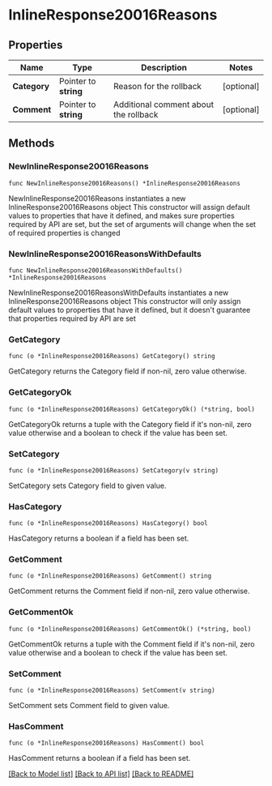 # InlineResponse20016Reasons

## Properties

Name | Type | Description | Notes
------------ | ------------- | ------------- | -------------
**Category** | Pointer to **string** | Reason for the rollback | [optional] 
**Comment** | Pointer to **string** | Additional comment about the rollback | [optional] 

## Methods

### NewInlineResponse20016Reasons

`func NewInlineResponse20016Reasons() *InlineResponse20016Reasons`

NewInlineResponse20016Reasons instantiates a new InlineResponse20016Reasons object
This constructor will assign default values to properties that have it defined,
and makes sure properties required by API are set, but the set of arguments
will change when the set of required properties is changed

### NewInlineResponse20016ReasonsWithDefaults

`func NewInlineResponse20016ReasonsWithDefaults() *InlineResponse20016Reasons`

NewInlineResponse20016ReasonsWithDefaults instantiates a new InlineResponse20016Reasons object
This constructor will only assign default values to properties that have it defined,
but it doesn't guarantee that properties required by API are set

### GetCategory

`func (o *InlineResponse20016Reasons) GetCategory() string`

GetCategory returns the Category field if non-nil, zero value otherwise.

### GetCategoryOk

`func (o *InlineResponse20016Reasons) GetCategoryOk() (*string, bool)`

GetCategoryOk returns a tuple with the Category field if it's non-nil, zero value otherwise
and a boolean to check if the value has been set.

### SetCategory

`func (o *InlineResponse20016Reasons) SetCategory(v string)`

SetCategory sets Category field to given value.

### HasCategory

`func (o *InlineResponse20016Reasons) HasCategory() bool`

HasCategory returns a boolean if a field has been set.

### GetComment

`func (o *InlineResponse20016Reasons) GetComment() string`

GetComment returns the Comment field if non-nil, zero value otherwise.

### GetCommentOk

`func (o *InlineResponse20016Reasons) GetCommentOk() (*string, bool)`

GetCommentOk returns a tuple with the Comment field if it's non-nil, zero value otherwise
and a boolean to check if the value has been set.

### SetComment

`func (o *InlineResponse20016Reasons) SetComment(v string)`

SetComment sets Comment field to given value.

### HasComment

`func (o *InlineResponse20016Reasons) HasComment() bool`

HasComment returns a boolean if a field has been set.


[[Back to Model list]](../README.md#documentation-for-models) [[Back to API list]](../README.md#documentation-for-api-endpoints) [[Back to README]](../README.md)


